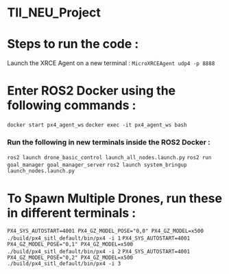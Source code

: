 # TII_NEU_Project

# Steps to run the code : 
Launch the XRCE Agent on a new terminal : 
`MicroXRCEAgent udp4 -p 8888`

# Enter ROS2 Docker using the following commands : 
`docker start px4_agent_ws`
`docker exec -it px4_agent_ws bash`

### Run the following in new terminals inside the ROS2 Docker :
`ros2 launch drone_basic_control launch_all_nodes.launch.py`
`ros2 run goal_manager goal_manager_server`
`ros2 launch system_bringup launch_nodes.launch.py `

# To Spawn Multiple Drones, run these in different terminals : 
`PX4_SYS_AUTOSTART=4001 PX4_GZ_MODEL_POSE="0,0" PX4_GZ_MODEL=x500 ./build/px4_sitl_default/bin/px4 -i 1`
`PX4_SYS_AUTOSTART=4001 PX4_GZ_MODEL_POSE="0,1" PX4_GZ_MODEL=x500 ./build/px4_sitl_default/bin/px4 -i 2`
`PX4_SYS_AUTOSTART=4001 PX4_GZ_MODEL_POSE="0,2" PX4_GZ_MODEL=x500 ./build/px4_sitl_default/bin/px4 -i 3`



